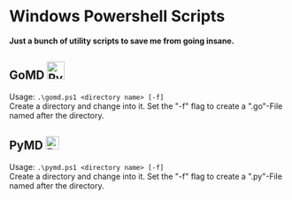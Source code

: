 # Windows Powershell Scripts

**Just a bunch of utility scripts to save me from going insane.**
## GoMD <img src="https://upload.wikimedia.org/wikipedia/commons/thumb/0/05/Go_Logo_Blue.svg/512px-Go_Logo_Blue.svg.png" alt="Python Logo" width="32"/>
Usage: ```.\gomd.ps1 <directory name> [-f]```  
Create a directory and change into it. Set the "-f" flag to create a ".go"-File named after the directory.

## PyMD <img src="https://upload.wikimedia.org/wikipedia/commons/c/c3/Python-logo-notext.svg" alt="Python Logo" width="24"/>

Usage: ```.\pymd.ps1 <directory name> [-f]```  
Create a directory and change into it. Set the "-f" flag to create a ".py"-File named after the directory.
